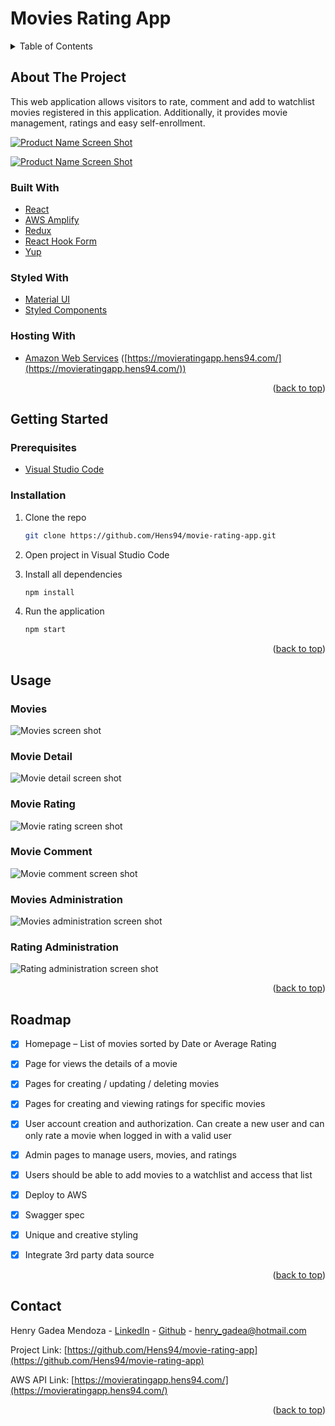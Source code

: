 <div id="top"></div>

# Movies Rating App

<!-- TABLE OF CONTENTS -->
<details>
  <summary>Table of Contents</summary>
  <ol>
    <li>
      <a href="#about-the-project">About The Project</a>
      <ul>
        <li><a href="#built-with">Built With</a></li>
        <li><a href="#styled-with">Styled With</a></li>
      </ul>
    </li>
    <li>
      <a href="#getting-started">Getting Started</a>
      <ul>
        <li><a href="#prerequisites">Prerequisites</a></li>
        <li><a href="#installation">Installation</a></li>
      </ul>
    </li>
    <li><a href="#usage">Usage</a></li>
    <li><a href="#roadmap">Roadmap</a></li>
    <li><a href="#contact">Contact</a></li>
  </ol>
</details>

<!-- ABOUT THE PROJECT -->

## About The Project

This web application allows visitors to rate, comment and add to watchlist movies registered in this application. Additionally, it provides movie management, ratings and easy self-enrollment.

[![Product Name Screen Shot][product-screenshot]](https://movieratingapp.hens94.com/)

[![Product Name Screen Shot][product-screenshot2]](https://movieratingapp.hens94.com/)

### Built With

- [React](https://reactjs.org/)
- [AWS Amplify](https://aws.amazon.com/es/amplify/)
- [Redux](https://redux.js.org/)
- [React Hook Form](https://react-hook-form.com/)
- [Yup](https://github.com/jquense/yup)

### Styled With

- [Material UI](https://v4.mui.com/)
- [Styled Components](https://styled-components.com/)

### Hosting With

- [Amazon Web Services](https://aws.amazon.com/) ([https://movieratingapp.hens94.com/](https://movieratingapp.hens94.com/))

<p align="right">(<a href="#top">back to top</a>)</p>

<!-- GETTING STARTED -->

## Getting Started

### Prerequisites

- [Visual Studio Code](https://code.visualstudio.com/)

### Installation

1. Clone the repo

   ```sh
   git clone https://github.com/Hens94/movie-rating-app.git
   ```

2. Open project in Visual Studio Code

3. Install all dependencies

   ```sh
   npm install
   ```

4. Run the application
   ```sh
   npm start
   ```

<p align="right">(<a href="#top">back to top</a>)</p>

<!-- USAGE EXAMPLES -->

## Usage

### Movies

![Movies screen shot][product-screenshot]

### Movie Detail

![Movie detail screen shot][product-screenshot2]

### Movie Rating

![Movie rating screen shot][usage-rating]

### Movie Comment

![Movie comment screen shot][usage-comment]

### Movies Administration

![Movies administration screen shot][usage-movie-admin]

### Rating Administration

![Rating administration screen shot][usage-rating-admin]

<p align="right">(<a href="#top">back to top</a>)</p>

<!-- ROADMAP -->

## Roadmap

- [x] Homepage – List of movies sorted by Date or Average Rating
- [x] Page for views the details of a movie
- [x] Pages for creating / updating / deleting movies
- [x] Pages for creating and viewing ratings for specific movies
- [x] User account creation and authorization. Can create a new user and can only rate a movie when logged in with a valid user
- [x] Admin pages to manage users, movies, and ratings
- [x] Users should be able to add movies to a watchlist and access that list

- [x] Deploy to AWS
- [x] Swagger spec
- [x] Unique and creative styling
- [x] Integrate 3rd party data source

<p align="right">(<a href="#top">back to top</a>)</p>

<!-- CONTACT -->

## Contact

Henry Gadea Mendoza - [LinkedIn](https://www.linkedin.com/in/henry-gadea-mendoza-599264153/) - [Github](https://github.com/Hens94) - henry_gadea@hotmail.com

Project Link: [https://github.com/Hens94/movie-rating-app](https://github.com/Hens94/movie-rating-app)

AWS API Link: [https://movieratingapp.hens94.com/](https://movieratingapp.hens94.com/)

<p align="right">(<a href="#top">back to top</a>)</p>

<!-- MARKDOWN LINKS & IMAGES -->

[product-screenshot]: https://i.imgur.com/dWBk7Xr.png
[product-screenshot2]: https://i.imgur.com/OakDGrx.png
[usage-rating]: https://i.imgur.com/6ufwh0E.png
[usage-comment]: https://i.imgur.com/zflqpDF.png
[usage-movie-admin]: https://i.imgur.com/ZfDkZAz.png
[usage-rating-admin]: https://i.imgur.com/2pg22Ge.png
